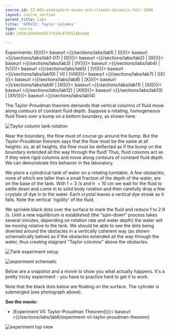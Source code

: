 ```yaml
---
course_id: 12-003-atmosphere-ocean-and-climate-dynamics-fall-2008
layout: course_section
parent_title: Labs
title: 'GFDVII: Taylor columns'
type: course
uid: 24d4cd36fbeb5577419c4736518beeb6

---
```


Experiments: [0]({{< baseurl >}}/sections/labs/lab1) | [I]({{< baseurl >}}/sections/labs/lab1-07) | [II]({{< baseurl >}}/sections/labs/lab2) | [III]({{< baseurl >}}/sections/labs/lab3) | [IV]({{< baseurl >}}/sections/labs/lab4) | [V]({{< baseurl >}}/sections/labs/lab5) | [VI]({{< baseurl >}}/sections/labs/lab10) | VII | [VIII]({{< baseurl >}}/sections/labs/lab7) | [IX]({{< baseurl >}}/sections/labs/lab8) | [X]({{< baseurl >}}/sections/labs/lab9) | [XI]({{< baseurl >}}/sections/labs/lab11) | [XII]({{< baseurl >}}/sections/labs/lab12) | [XIII]({{< baseurl >}}/sections/labs/lab13) | [XIV]({{< baseurl >}}/sections/labs/lab14)

The Taylor-Proudman theorem demands that vertical columns of fluid move along contours of constant fluid depth. Suppose a rotating, homogeneous fluid flows over a bump on a bottom boundary, as shown here.

![Taylor column tank rotation](/courses/earth-atmospheric-and-planetary-sciences/12-003-atmosphere-ocean-and-climate-dynamics-fall-2008/labs/gfd_78.gif)

Near the boundary, the flow must of course go around the bump. But the Taylor-Proudman theorem says that the flow must be the same at all heights: so, at all heights, the flow must be deflected as if the bump on the boundary extended all the way through the fluid! Thus, fluid columns act as if they were rigid columns and move along contours of constant fluid depth. We can demonstrate this behavior in the laboratory.

We place a cylindrical tank of water on a rotating turntable. A few obstacles, none of which are taller than a small fraction of the depth of the water, are on the base of the tank. With f = 3 /s and h  = 10 cm we wait for the fluid to settle down and come in to solid body rotation and then carefully drop a few crystals of dye in to the water. Each crystal leaves a vertical dye streak as it falls. Note the vertical 'rigidity' of the fluid. 

We sprinkle black dots over the surface to mark the fluid and reduce f to 2.9 /s. Until a new equilibrium is established (the "spin-down" process takes several minutes, depending on rotation rate and water depth) the water will be moving relative to the tank. We should be able to see the dots being diverted around the obstacles in a vertically coherent way (as shown schematically below) as if the obstacles extended all the way through the water, thus creating stagnant "Taylor columns" above the obstacles.

![Tank experiment setup](/courses/earth-atmospheric-and-planetary-sciences/12-003-atmosphere-ocean-and-climate-dynamics-fall-2008/labs/MVC006F2.jpg)

![experiment schematic](/courses/earth-atmospheric-and-planetary-sciences/12-003-atmosphere-ocean-and-climate-dynamics-fall-2008/labs/gfd_79.gif)

Below are a snapshot and a movie to show you what actually happens. It's a pretty tricky experiment - you have to practice hard to get it to work.

Note that the black dots below are floating on the surface. The cylinder is submerged (see photograph above).

**See the movie:**

*   [Experiment VII: Taylor-Proudman Theorem]({{< baseurl >}}/sections/labs/lab6/experiment-vii-taylor-proudman-theorem)

![experiment top view](/courses/earth-atmospheric-and-planetary-sciences/12-003-atmosphere-ocean-and-climate-dynamics-fall-2008/labs/DzlItem100.jpg)